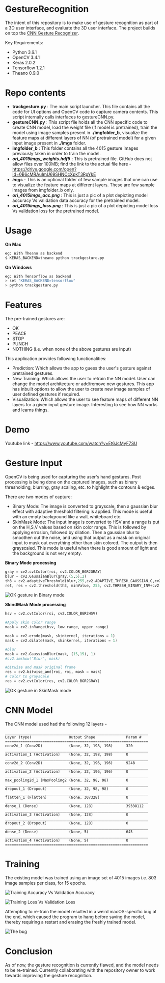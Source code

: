 # GestureRecognition

The intent of this repository is to make use of gesture recognition as part of a 3D user interface, and evaluate the 3D user interface. The project builds on top the [CNN Gesture Recognizer](https://github.com/asingh33/CNNGestureRecognizer).


Key Requirements:
- Python 3.6.1
- OpenCV 3.4.1
- Keras 2.0.2
- Tensorflow 1.2.1
- Theano 0.9.0

# Repo contents
- **trackgesture.py** : The main script launcher. This file contains all the code for UI options and OpenCV code to capture camera contents. This script internally calls interfaces to gestureCNN.py.
- **gestureCNN.py** : This script file holds all the CNN specific code to create CNN model, load the weight file (if model is pretrained), train the model using image samples present in **./imgfolder_b**, visualize the feature maps at different layers of NN (of pretrained model) for a given input image present in **./imgs** folder.
- **imgfolder_b** : This folder contains all the 4015 gesture images previously taken in order to train the model.
- **_ori_4015imgs_weights.hdf5_** : This is pretrained file. GitHub does not allow files over 100MB; find the link to the actual file here - https://drive.google.com/open?id=0B6cMRAuImU69SHNCcXpkT3RpYkE
- **_imgs_** - This is an optional folder of few sample images that one can use to visualize the feature maps at different layers. These are few sample images from imgfolder_b only.
- **_ori_4015imgs_acc.png_** : This is just a pic of a plot depicting model accuracy Vs validation data accuracy for the pretrained model.
- **_ori_4015imgs_loss.png_** : This is just a pic of a plot depicting model loss Vs validation loss for the pretrained model.

# Usage
**On Mac**
```bash
eg: With Theano as backend
$ KERAS_BACKEND=theano python trackgesture.py 
```
**On Windows**
```bash
eg: With Tensorflow as backend
> set "KERAS_BACKEND=tensorflow"
> python trackgesture.py 
```

# Features
The pre-trained gestures are:
- OK
- PEACE
- STOP
- PUNCH
- NOTHING (i.e. when none of the above gestures are input)

This application provides following functionalities:

- Prediction: Which allows the app to guess the user's gesture against pretrained gestures.
- New Training: Which allows the user to retrain the NN model. User can change the model architecture or add/remove new gestures. This app has inbuilt options to allow the user to create new image samples of user defined gestures if required.
- Visualization: Which allows the user to see feature maps of different NN layers for a given input gesture image. Interesting to see how NN works and learns things.


# Demo 
Youtube link - https://www.youtube.com/watch?v=Et6JcMyF7SU

# Gesture Input
OpenCV is being used for capturing the user's hand gestures. Post processing is being done on the captured images, such as binary thresholding, blurring, gray scaling, etc. to highlight the contours & edges.

There are two modes of capture:
- Binary Mode: The image is converted to grayscale, then a gaussian blur effect with adaptive threshold filtering is applied. This mode is useful with an empty background like a wall, whiteboard etc.
- SkinMask Mode: The input image is converted to HSV and a range is put on the H,S,V values based on skin color range. This is followed by applying errosion, followed by dilation. Then a gaussian blur to smoothen out the noise, and using that output as a mask on original input to mask out everything other than skin colored. The output is then grayscaled. This mode is useful when there is good amount of light and the background is not very empty.

**Binary Mode processing**
```python
gray = cv2.cvtColor(roi, cv2.COLOR_BGR2GRAY)
blur = cv2.GaussianBlur(gray,(5,5),2)   
th3 = cv2.adaptiveThreshold(blur,255,cv2.ADAPTIVE_THRESH_GAUSSIAN_C,cv2.THRESH_BINARY_INV,11,2)
ret, res = cv2.threshold(th3, minValue, 255, cv2.THRESH_BINARY_INV+cv2.THRESH_OTSU)
```

![OK gesture in Binary mode](https://github.com/ApoorvDP/GestureRecognition/blob/master/imgfolder_b/iiiok160.png)


**SkindMask Mode processing**
```python
hsv = cv2.cvtColor(roi, cv2.COLOR_BGR2HSV)
    
#Apply skin color range
mask = cv2.inRange(hsv, low_range, upper_range)

mask = cv2.erode(mask, skinkernel, iterations = 1)
mask = cv2.dilate(mask, skinkernel, iterations = 1)

#blur
mask = cv2.GaussianBlur(mask, (15,15), 1)
#cv2.imshow("Blur", mask)

#bitwise and mask original frame
res = cv2.bitwise_and(roi, roi, mask = mask)
# color to grayscale
res = cv2.cvtColor(res, cv2.COLOR_BGR2GRAY)
```
![OK gesture in SkinMask mode](https://github.com/ApoorvDP/GestureRecognition/blob/master/imgfolder_b/iiok44.png)


# CNN Model
The CNN model used had the following 12 layers -
```
_________________________________________________________________
Layer (type)                 Output Shape              Param #   
=================================================================
conv2d_1 (Conv2D)            (None, 32, 198, 198)      320       
_________________________________________________________________
activation_1 (Activation)    (None, 32, 198, 198)      0         
_________________________________________________________________
conv2d_2 (Conv2D)            (None, 32, 196, 196)      9248      
_________________________________________________________________
activation_2 (Activation)    (None, 32, 196, 196)      0         
_________________________________________________________________
max_pooling2d_1 (MaxPooling2 (None, 32, 98, 98)        0         
_________________________________________________________________
dropout_1 (Dropout)          (None, 32, 98, 98)        0         
_________________________________________________________________
flatten_1 (Flatten)          (None, 307328)            0         
_________________________________________________________________
dense_1 (Dense)              (None, 128)               39338112  
_________________________________________________________________
activation_3 (Activation)    (None, 128)               0         
_________________________________________________________________
dropout_2 (Dropout)          (None, 128)               0         
_________________________________________________________________
dense_2 (Dense)              (None, 5)                 645       
_________________________________________________________________
activation_4 (Activation)    (None, 5)                 0         
=================================================================
```

# Training
The existing model was trained using an image set of 4015 images i.e. 803 image samples per class, for 15 epochs.

![Training Accuracy Vs Validation Accuracy](https://github.com/asingh33/CNNGestureRecognizer/blob/master/ori_4015imgs_acc.png)

![Training Loss Vs Validation Loss](https://github.com/asingh33/CNNGestureRecognizer/blob/master/ori_4015imgs_loss.png)

Attempting to re-train the model resulted in a weird macOS-specific bug at the end, which caused the program to hang before saving the model, thereby requiring a restart and erasing the freshly trained model.

![The bug](https://github.com/ApoorvDP/GestureRecognition/blob/Current/macOS_bug.png)


# Conclusion
As of now, the gesture recognition is currently flawed, and the model needs to be re-trained. Currently collaborating with the repository owner to work towards improving the gesture recognition.
